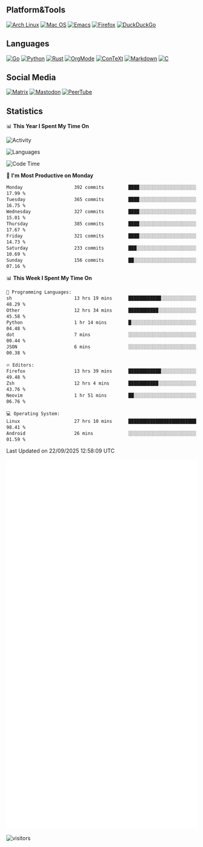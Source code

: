## Platform&Tools

[![Arch Linux](https://img.shields.io/badge/ArchLinux-1793D1?logo=arch-linux&logoColor=fff&style=flat-square)](https://archlinux.org/)
[![Mac OS](https://img.shields.io/badge/MacOS-000000?style=flat-square&logo=macos&logoColor=F0F0F0)](https://www.apple.com/macos/)
[![Emacs](https://img.shields.io/badge/Emacs-%237F5AB6.svg?&style=flat-square&logo=gnu-emacs&logoColor=white)](https://www.gnu.org/software/emacs/)
[![Firefox](https://img.shields.io/badge/Firefox-FF7139?style=flat-square&logo=Firefox-Browser&logoColor=white)](https://firefox.com/)
[![DuckDuckGo](https://img.shields.io/badge/DuckDuckGo-DE5833?style=flat-square&logo=DuckDuckGo&logoColor=white)](https://duckduckgo.com/)

## Languages

[![Go](https://img.shields.io/badge/Golang-%2300ADD8.svg?style=flat-square&logo=go&logoColor=white)](https://golang.org/)
[![Python](https://img.shields.io/badge/Python-3670A0?style=flat-square&logo=python&logoColor=ffdd54)](https://www.python.org/)
[![Rust](https://img.shields.io/badge/Rust-%23000000.svg?style=flat-square&logo=rust&logoColor=white)](https://www.rust-lang.org/)
[![OrgMode](https://img.shields.io/badge/OrgMode-%23000000.svg?style=flat-square&logo=org&logoColor=white)](https://orgmode.org/)
[![ConTeXt](https://img.shields.io/badge/ConTeXt-%23008080.svg?style=flat-square&logo=latex&logoColor=white)](https://contextgarden.net/)
[![Markdown](https://img.shields.io/badge/MarkDown-%23000000.svg?style=flat-square&logo=markdown&logoColor=white)](https://daringfireball.net/projects/markdown/)
[![C](https://img.shields.io/badge/C-%2300599C.svg?style=flat-square&logo=c&logoColor=white)](https://www.iso.org/standard/74528.html)

## Social Media
<!--[![Telegram](https://img.shields.io/badge/SteamedFish-2CA5E0?style=social&logo=telegram&logoColor=white)](https://t.me/SteamedFish)-->

[![Matrix](https://img.shields.io/badge/SteamedFish-2CA5E0?style=social&logo=matrix&logoColor=black)](https://matrix.to/#/@i:steamedfish.org)
[![Mastodon](https://img.shields.io/mastodon/follow/109596467238113271?domain=https%3A%2F%2Fmastodon.steamedfish.org%2F&style=social)](https://steamedfish.org/@SteamedFish)
[![PeerTube](https://img.shields.io/badge/PeerTube-23000000.svg?logo=peertube&style=social)](https://peertube.steamedfish.org/)

## Statistics


📊 **This Year I Spent My Time On** 

![Activity](https://wakatime.com/share/@SteamedFish/7529f30a-f1b7-40a4-8d09-e6d855cb7a13.png)

![Languages](https://wakatime.com/share/@SteamedFish/1c5e5366-0e9e-40d8-ac85-d630f61b69c6.svg)

<!--START_SECTION:waka-->
![Code Time](http://img.shields.io/badge/Code%20Time-5%2C017%20hrs%2052%20mins-blue)

📅 **I'm Most Productive on Monday** 

```text
Monday                   392 commits         ████░░░░░░░░░░░░░░░░░░░░░   17.99 % 
Tuesday                  365 commits         ████░░░░░░░░░░░░░░░░░░░░░   16.75 % 
Wednesday                327 commits         ████░░░░░░░░░░░░░░░░░░░░░   15.01 % 
Thursday                 385 commits         ████░░░░░░░░░░░░░░░░░░░░░   17.67 % 
Friday                   321 commits         ████░░░░░░░░░░░░░░░░░░░░░   14.73 % 
Saturday                 233 commits         ███░░░░░░░░░░░░░░░░░░░░░░   10.69 % 
Sunday                   156 commits         ██░░░░░░░░░░░░░░░░░░░░░░░   07.16 % 
```


📊 **This Week I Spent My Time On** 

```text
💬 Programming Languages: 
sh                       13 hrs 19 mins      ████████████░░░░░░░░░░░░░   48.29 % 
Other                    12 hrs 34 mins      ███████████░░░░░░░░░░░░░░   45.58 % 
Python                   1 hr 14 mins        █░░░░░░░░░░░░░░░░░░░░░░░░   04.48 % 
dot                      7 mins              ░░░░░░░░░░░░░░░░░░░░░░░░░   00.44 % 
JSON                     6 mins              ░░░░░░░░░░░░░░░░░░░░░░░░░   00.38 % 

🔥 Editors: 
Firefox                  13 hrs 39 mins      ████████████░░░░░░░░░░░░░   49.48 % 
Zsh                      12 hrs 4 mins       ███████████░░░░░░░░░░░░░░   43.76 % 
Neovim                   1 hr 51 mins        ██░░░░░░░░░░░░░░░░░░░░░░░   06.76 % 

💻 Operating System: 
Linux                    27 hrs 10 mins      █████████████████████████   98.41 % 
Android                  26 mins             ░░░░░░░░░░░░░░░░░░░░░░░░░   01.59 % 
```


 Last Updated on 22/09/2025 12:58:09 UTC
<!--END_SECTION:waka-->


![Metrics](https://github.com/SteamedFish/SteamedFish/blob/master/github-metrics.svg)


![visitors](https://visitor-badge.laobi.icu/badge?page_id=SteamedFish.SteamedFish)
